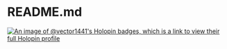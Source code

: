 # README.md
[![An image of @vector1441's Holopin badges, which is a link to view their full Holopin profile](https://holopin.me/vector1441)](https://holopin.io/@vector1441)
